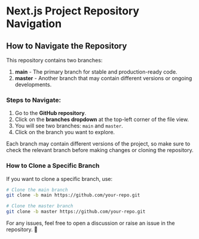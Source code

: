 # Next.js Project Repository Navigation

## How to Navigate the Repository

This repository contains two branches:

1. **main** - The primary branch for stable and production-ready code.
2. **master** - Another branch that may contain different versions or ongoing developments.

### Steps to Navigate:

1. Go to the **GitHub repository**.
2. Click on the **branches dropdown** at the top-left corner of the file view.
3. You will see two branches: `main` and `master`.
4. Click on the branch you want to explore.

Each branch may contain different versions of the project, so make sure to check the relevant branch before making changes or cloning the repository.

### How to Clone a Specific Branch

If you want to clone a specific branch, use:
```sh
# Clone the main branch
git clone -b main https://github.com/your-repo.git

# Clone the master branch
git clone -b master https://github.com/your-repo.git
```

For any issues, feel free to open a discussion or raise an issue in the repository. 🚀

